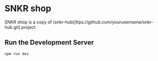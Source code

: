 # SNKR shop

SNKR shop is a copy of (snkr-hub)[ttps://github.com/yourusername/snkr-hub.git] project.

## Run the Development Server

```bash
npm run dev
```
